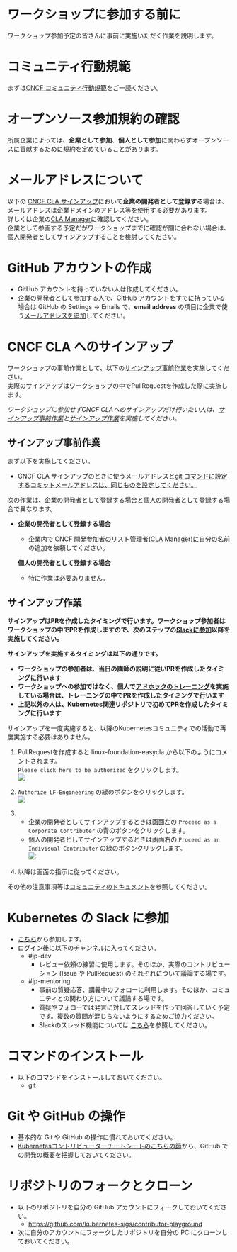 ワークショップに参加する前に
============================

ワークショップ参加予定の皆さんに事前に実施いただく作業を説明します。

# コミュニティ行動規範

まずは[CNCF コミュニティ行動規範](https://github.com/cncf/foundation/blob/master/code-of-conduct-languages/ja.md)をご一読ください。

# オープンソース参加規約の確認

所属企業によっては、**企業として参加**、**個人として参加**に関わらずオープンソースに貢献するために規約を定めていることがあります。

# メールアドレスについて

以下の [CNCF CLA サインアップ](#cncf-cla-へのサインアップ)において**企業の開発者として登録する**場合は、メールアドレスは企業ドメインのアドレス等を使用する必要があります。  
詳しくは企業の[CLA Manager](https://docs.linuxfoundation.org/lfx/easycla/v2-current/corporate-cla-managers)に確認してください。  
企業として参画する予定だがワークショップまでに確認が間に合わない場合は、個人開発者としてサインアップすることを検討してください。

# GitHub アカウントの作成

* GitHub アカウントを持っていない人は作成してください。
* 企業の開発者として参加する人で、GitHub アカウントをすでに持っている場合は GitHub の Settings -> Emails で、**email address** の項目に企業で使う[メールアドレスを追加](https://docs.github.com/ja/account-and-profile/setting-up-and-managing-your-personal-account-on-github/managing-email-preferences/adding-an-email-address-to-your-github-account)してください。

# CNCF CLA へのサインアップ

ワークショップの事前作業として、以下の[サインアップ事前作業](#サインアップ事前作業)を実施してください。  
実際のサインアップはワークショップの中でPullRequestを作成した際に実施します。  

*ワークショップに参加せずCNCF CLAへのサインアップだけ行いたい人は、[サインアップ事前作業](#サインアップ事前作業)と[サインアップ作業](#サインアップ作業)を実施してください。*

## サインアップ事前作業
まず以下を実施してください。
- CNCF CLA サインアップのときに使うメールアドレスと[git コマンドに設定するコミットメールアドレスは、同じものを設定してください。](https://docs.github.com/ja/account-and-profile/setting-up-and-managing-your-personal-account-on-github/managing-email-preferences/setting-your-commit-email-address#setting-your-commit-email-address-in-git)


次の作業は、企業の開発者として登録する場合と個人の開発者として登録する場合で異なります。

- 
  **企業の開発者として登録する場合**
  - 企業内で CNCF 開発参加者のリスト管理者(CLA Manager)に自分の名前の追加を依頼してください。
  
  **個人の開発者として登録する場合**
  - 特に作業は必要ありません。

## サインアップ作業
**サインアップはPRを作成したタイミングで行います。ワークショップ参加者はワークショップの中でPRを作成しますので、次のステップの[Slackに参加](#kubernetes-の-slack-に参加)以降を実施してください。**  

**サインアップを実施するタイミングは以下の通りです。**
- **ワークショップの参加者は、当日の講師の説明に従いPRを作成したタイミングに行います**  
- **ワークショップへの参加ではなく、個人で[アドホックのトレーニング](../adhoc/)を実施している場合は、トレーニングの中でPRを作成したタイミングで行います**
- **上記以外の人は、Kubernetes関連リポジトリで初めてPRを作成したタイミングに行います**

サインアップを一度実施すると、以降のKubernetesコミュニティでの活動で再度実施する必要はありません。  
1. PullRequestを作成すると linux-foundation-easycla から以下のようにコメントされます。  
  `Please click here to be authorized` をクリックします。  
  ![](https://user-images.githubusercontent.com/69111235/152226443-f6fe61ee-0e92-46c5-b6ea-c0deb718a585.png)  

1. `Authorize LF-Engineering` の緑のボタンをクリックします。  
   ![](https://user-images.githubusercontent.com/69111235/152228712-7d22f9d0-9f3c-4226-9ee0-bacba4b47725.png)  
 
1. - 企業の開発者としてサインアップするときは画面左の `Proceed as a Corporate Contributer` の青のボタンをクリックします。  
   - 個人の開発者としてサインアップするときは画面右の `Proceed as an Indivisual Contributer` の緑のボタンクリックします。  
  ![](https://user-images.githubusercontent.com/69111235/152224818-1246453a-b086-4a57-9d14-c10d62ad438f.png)  

1. 以降は画面の指示に従ってください。

その他の注意事項等は[コミュニティのドキュメント](https://github.com/kubernetes/community/blob/master/CLA.md)を参照してください。

# Kubernetes の Slack に参加
* [こちら](https://slack.k8s.io/)から参加します。
* ログイン後に以下のチャンネルに入ってください。
  + #jp-dev
    - レビュー依頼の練習に使用します。そのほか、実際のコントリビューション (Issue や PullRequest) のそれぞれについて議論する場です。
  + #jp-mentoring
    - 事前の質疑応答、講義中のフォローに利用します。そのほか、コミュニティとの関わり方について議論する場です。
    - 質疑やフォローでは発言に対してスレッドを作って回答していく予定です。複数の質問が混じらないようにするためご協力ください。
    - Slackのスレッド機能については [こちら](https://slack.com/intl/ja-jp/help/articles/115000769927-%E3%82%B9%E3%83%AC%E3%83%83%E3%83%89%E3%82%92%E4%BD%BF%E7%94%A8%E3%81%97%E3%81%A6%E4%BC%9A%E8%A9%B1%E3%82%92%E6%95%B4%E7%90%86%E3%81%99%E3%82%8B)を参照してください。

# コマンドのインストール
* 以下のコマンドをインストールしておいてください。
  + git

# Git や GitHub の操作
* 基本的な Git や GitHub の操作に慣れておいてください。
* [Kubernetesコントリビューターチートシートのこちらの節](https://github.com/kubernetes/community/blob/master/contributors/guide/contributor-cheatsheet/README-ja.md#%E8%B2%A2%E7%8C%AE%E3%81%99%E3%82%8B)から、GitHub での開発の概要を把握しておいてください。


# リポジトリのフォークとクローン
* 以下のリポジトリを自分の GitHub アカウントにフォークしておいてください。
  + https://github.com/kubernetes-sigs/contributor-playground
* 次に自分のアカウントにフォークしたリポジトリを自分の PC にクローンしておいてください。
